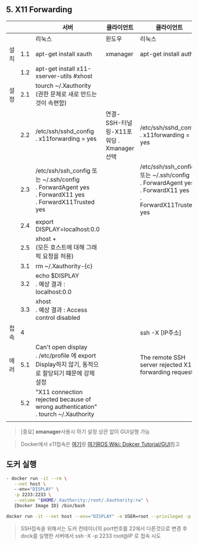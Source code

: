 

## 5. X11 Forwarding


|      |     | 서버                                                                                                             | 클라이언트                                   | 클라이언트                                                                                                       |
|------|-----|------------------------------------------------------------------------------------------------------------------|----------------------------------------------|------------------------------------------------------------------------------------------------------------------|
|      |     | 리눅스                                                                                                           | 윈도우                                       | 리눅스                                                                                                           |
| 설치 | 1.1 | apt-get install xauth                                                                                            | xmanager                                     | apt-get install auth                                                                                             |
|      | 1.2 | apt-get   install x11-xserver-utils #xhost                                                                       |                                              |                                                                                                                  |
| 설정 | 2.1 | tourch   ~/.Xauthority      <br>(권한 문제로 새로 만드는것이 속편함)                                                 |                                              |                                                                                                                  |
|      | 2.2 | /etc/ssh/sshd_config        <br>. x11forwarding = yes                                                                | 연결-SSH-터널링-X11포워딩     . Xmanager선택 | /etc/ssh/sshd_config        <br>. x11forwarding = yes                                                                |
|      | 2.3 | /etc/ssh/ssh_config   또는 ~/.ssh/config     <br>. ForwardAgent yes     <br>. ForwardX11 yes     <br>. ForwardX11Trusted yes |                                              | /etc/ssh/ssh_config   또는 ~/.ssh/config     <br>. ForwardAgent yes     <br>. ForwardX11 yes     <br>. ForwardX11Trusted yes |
|      | 2.4 | export   DISPLAY=localhost:0.0                                                                                   |                                              |                                                                                                                  |
|      | 2.5 | xhost   +        <br>(모든 호스트에 대해 그래픽 요청을 허용)                                                         |                                              |                                                                                                                  |
|      | 3.1 | rm   ~/.Xauthority-{c}                                                                                           |                                              |                                                                                                                  |
|      | 3.2 | echo   $DISPLAY    <br> . 예상 결과 : localhost:0.0                                                                  |                                              |                                                                                                                  |
|      | 3.3 | xhost <br>. 예상 결과 : Access control disabled                                                                      |                                              |                                                                                                                  |
| 접속 | 4   |                                                                                                                  |                                              | ssh -X   [IP주소]                                                                                                |
| 에러 | 5.1 | Can't   open display      <br>. /etc/profile 에 export Display하지 않기, 동적으로 할당되기 떄문에 강제 설정          |                                              | The   remote SSH server rejected X11 forwarding request.                                                         |
|      | 5.2 | "X11   connection rejected because of wrong authentication"     <br>. tourch ~/.Xauthority                           |                                              |                                                                                                                  |
|      |     |                                                                                                                  |                                              |                                                                                                                  |



> [중요] **xmanager**사용시 하기 설정 상관 없이 GUI실행 가능 

> Docker에서 x11접속은 [여기](https://github.com/adioshun/System_Setup/wiki/3_Docker-Setup#docker%EC%97%90%EC%84%9C-guix11-%EC%8B%A4%ED%96%89%ED%95%98%EA%B8%B0)랑 [여기ROS Wiki: Dokcer Tutorial/GUI](http://wiki.ros.org/docker/Tutorials/GUI)참고

## 도커 실행 
```bash
- docker run -it --rm \
   --net host \ 
   --env="DISPLAY" \
   -p 2233:2233 \
   --volume "$HOME/.Xauthority:/root/.Xauthority:rw" \
   {Docker Image ID} /bin/bash

docker run -it --net host --env="DISPLAY" -e USER=root --privileged -p 1122:1122 -p 1188:1188 --volume "$HOME/.Xauthority:/root/.Xauthority:rw" -v /workspace/docker_{}:/workspace {Docker Image ID} /bin/bash
```

> SSH접속을 위해서는 도커 컨테이너의 port번호를 22에서 다른것으로 변경 후 dock를 실행한 서버에서 ssh -X -p 2233 root@IP 로 접속 시도  

